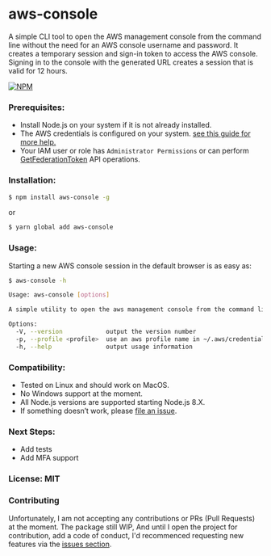 # aws-console
A simple CLI tool to open the AWS management console from the command line without the need for an AWS console username and password. It creates a temporary session and sign-in token to access the AWS console. Signing in to the console with the generated URL creates a session that is valid for 12 hours.

[![NPM](https://nodei.co/npm/aws-console.png)](https://nodei.co/npm/aws-console/)

### Prerequisites:
- Install Node.js on your system if it is not already installed.
- The AWS credentials is configured on your system. [see this guide for more help.](https://docs.aws.amazon.com/cli/latest/userguide/cli-chap-configure.html#cli-quick-configuration)
- Your IAM user or role has `Administrator Permissions` or can perform [GetFederationToken](https://docs.aws.amazon.com/STS/latest/APIReference/API_GetFederationToken.html) API operations.


### Installation:
```bash
$ npm install aws-console -g
```
or 
```bash
$ yarn global add aws-console
```

### Usage:
Starting a new AWS console session in the default browser is as easy as:

```bash
$ aws-console -h

Usage: aws-console [options]

A simple utility to open the aws management console from the command line

Options:
  -V, --version            output the version number
  -p, --profile <profile>  use an aws profile name in ~/.aws/credentials
  -h, --help               output usage information
```

### Compatibility:
- Tested on Linux and should work on MacOS. 
- No Windows support at the moment. 
- All Node.js versions are supported starting Node.js 8.X.
- If something doesn’t work, please [file an issue](https://github.com/minayousseif/aws-console/issues).

### Next Steps:
- Add tests
- Add MFA support

### License: MIT

### Contributing
Unfortunately, I am not accepting any contributions or PRs (Pull Requests) at the moment. The package still WIP, And until I open the project for contribution, add a code of conduct, I'd recommenced requesting new features via the [issues section](https://github.com/minayousseif/aws-console/issues).


